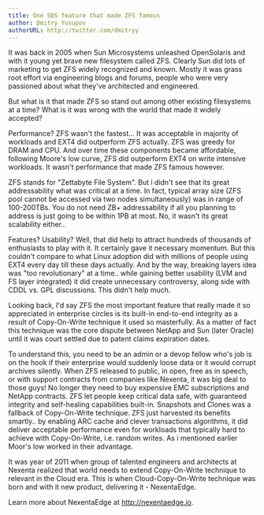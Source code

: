 ```yaml
---
title: One SDS feature that made ZFS famous
author: Dmitry Yusupov
authorURL: http://twitter.com/dmitryy
---
```


It was back in 2005 when Sun Microsystems unleashed OpenSolaris and with it young yet brave new filesystem called ZFS. Clearly Sun did lots of marketing to get ZFS widely recognized and known. Mostly it was grass root effort via engineering blogs and forums, people who were very passioned about what they've architected and engineered.

But what is it that made ZFS so stand out among other existing filesystems at a time? What is it was wrong with the world that made it widely accepted?

Performance? ZFS wasn't the fastest... It was acceptable in majority of workloads and EXT4 did outperform ZFS actually. ZFS was greedy for DRAM and CPU. And over time these components became affordable, following Moore's low curve, ZFS did outperform EXT4 on write intensive workloads. It wasn't performance that made ZFS famous however.

ZFS stands for "Zettabyte File System". But i didn't see that its great addressability what was critical at a time. In fact, typical array size (ZFS pool cannot be accessed via two nodes simultaneously) was in range of 100-200TBs. You do not need ZB+ addressability if all you planning to address is just going to be within 1PB at most. No, it wasn't its great scalability either..

Features? Usability? Well, that did help to attract hundreds of thousands of enthusiasts to play with it. It certainly gave it necessary momentum. But this couldn't compare to what Linux adoption did with millions of people using EXT4 every day till these days actually. And by the way, breaking layers idea was "too revolutionary" at a time.. while gaining better usability (LVM and FS layer integrated) it did create unnecessary controversy, along side with CDDL vs. GPL discussions. This didn't help much.

Looking back, I'd say ZFS the most important feature that really made it so appreciated in enterprise circles is its built-in end-to-end integrity as a result of Copy-On-Write technique it used so masterfully. As a matter of fact this technique was the core dispute between NetApp and Sun (later Oracle) until it was court settled due to patent claims expiration dates.

To understand this, you need to be an admin or a devop fellow who's job is on the hook if their enterprise would suddenly loose data or it would corrupt archives silently. When ZFS released to public, in open, free as in speech, or with support contracts from companies like Nexenta, it was big deal to those guys! No longer they need to buy expensive EMC subscriptions and NetApp contracts. ZFS let people keep critical data safe, with guaranteed integrity and self-healing capabilities built-in. Snapshots and Clones was a fallback of Copy-On-Write technique. ZFS just harvested its benefits smartly.. by enabling ARC cache and clever transactions algorithms, it did deliver acceptable performance even for workloads that typically hard to achieve with Copy-On-Write, i.e. random writes. As i mentioned earlier Moor's low worked in their advantage.

It was year of 2011 when group of talented engineers and architects at Nexenta realized that world needs to extend Copy-On-Write technique to relevant in the Cloud era. This is when Cloud-Copy-On-Write technique was born and with it new product, delivering it - NexentaEdge.

Learn more about NexentaEdge at http://nexentaedge.io.
